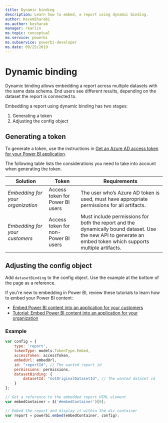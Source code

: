 ```yaml
---
title: Dynamic binding
description: Learn how to embed, a report using dynamic binding.
author: KesemSharabi
ms.author: kesharab
manager: rkarlin
ms.topic: conceptual
ms.service: powerbi
ms.subservice: powerbi-developer
ms.date: 09/25/2019
---
```


# Dynamic binding

Dynamic binding allows embedding a report across multiple datasets with the same data schema. End users see different results, depending on the dataset the report is connected to.

Embedding a report using dynamic binding has two stages:
1. Generating a token
2. Adjusting the config object

## Generating a token
To generate a token, use the instructions in [Get an Azure AD access token for your Power BI application](get-azuread-access-token.md).

The following table lists the considerations you need to take into account when generating the token.


| Solution                   | Token                               | Requirements                                                                                                                                                  |
|---------------------------------|-------------------------------------|---------------------------------------------------------------------------------------------------------------------------------------------------------------|
| *Embedding for your organization* | Access token for Power BI users     | The user who’s Azure AD token is used, must have appropriate permissions for all artifacts.                                                                    |
| *Embedding for your customers*    | Access token for non-Power BI users | Must include permissions for both the report and the dynamically bound dataset. Use the new API to generate an embed token which supports multiple artifacts. |
## Adjusting the config object
Add `datasetBinding` to the config object. Use the example at the bottom of the page as a reference.

If you're new to embedding in Power BI, review these tutorials to learn how to embed your Power BI content:
* [Embed Power BI content into an application for your customers](embed-sample-for-customers.md)
* [Tutorial: Embed Power BI content into an application for your organization](embed-sample-for-your-organization.md)

 ### Example
```javascript
var config = {
    type: 'report',
    tokenType: models.TokenType.Embed,
    accessToken: accessToken,
    embedUrl: embedUrl,
    id: "reportId", // The wanted report id
    permissions: permissions,
    datasetBinding: {
		datasetId: "notOriginalDatasetId", // The wanted dataset id
	}
};

// Get a reference to the embedded report HTML element
var embedContainer = $('#embedContainer')[0];

// Embed the report and display it within the div container
var report = powerbi.embed(embedContainer, config);
```